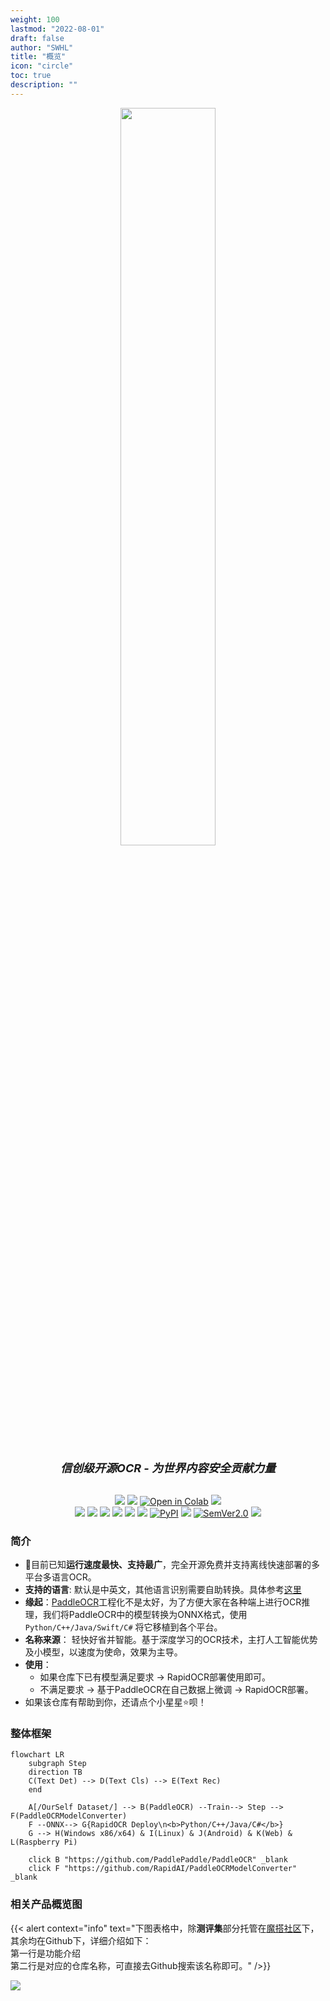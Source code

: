 ```yaml
---
weight: 100
lastmod: "2022-08-01"
draft: false
author: "SWHL"
title: "概览"
icon: "circle"
toc: true
description: ""
---
```


<div align="center">
  <img src="https://raw.githubusercontent.com/RapidAI/RapidOCR/main/assets/RapidOCR_LOGO.png" width="55%" height="55%"/>

<div>&nbsp;</div>
<div align="center">
    <b><font size="4"><i>信创级开源OCR - 为世界内容安全贡献力量</i></font></b>
</div>
<div>&nbsp;</div>

<a href="https://huggingface.co/spaces/SWHL/RapidOCRDemo" target="_blank"><img src="https://img.shields.io/badge/%F0%9F%A4%97-Hugging Face Demo-blue"></a>
<a href="https://www.modelscope.cn/studios/liekkas/RapidOCRDemo/summary" target="_blank"><img src="https://img.shields.io/badge/ModelScope-Demo-blue"></a>
<a href="https://colab.research.google.com/github/RapidAI/RapidOCR/blob/main/assets/RapidOCRDemo.ipynb" target="_blank"><img src="https://raw.githubusercontent.com/RapidAI/RapidOCR/main/assets/colab-badge.svg" alt="Open in Colab"></a>
<a href="https://aistudio.baidu.com/aistudio/projectdetail/4444785?sUid=57084&shared=1&ts=1660896122332" target="_blank"><img src="https://img.shields.io/badge/PP-Open in AI Studio-blue.svg"></a><br/>
<a href=""><img src="https://img.shields.io/badge/Python->=3.6,<3.12-aff.svg"></a>
<a href=""><img src="https://img.shields.io/badge/OS-Linux%2C%20Win%2C%20Mac-pink.svg"></a>
<a href="https://github.com/RapidAI/RapidOCR/graphs/contributors"><img src="https://img.shields.io/github/contributors/RapidAI/RapidOCR?color=9ea"></a>
<a href="https://pepy.tech/project/rapidocr_onnxruntime"><img src="https://static.pepy.tech/personalized-badge/rapidocr_onnxruntime?period=total&units=abbreviation&left_color=grey&right_color=blue&left_text=Downloads%20Ort"></a>
<a href="https://pepy.tech/project/rapidocr_openvino"><img src="https://static.pepy.tech/personalized-badge/rapidocr_openvino?period=total&units=abbreviation&left_color=grey&right_color=blue&left_text=Downloads%20Vino"></a>
<a href="https://pepy.tech/project/rapidocr_paddle"><img src="https://static.pepy.tech/personalized-badge/rapidocr_paddle?period=total&units=abbreviation&left_color=grey&right_color=blue&left_text=Downloads%20Paddle"></a>
<a href="https://pypi.org/project/rapidocr-onnxruntime/"><img alt="PyPI" src="https://img.shields.io/pypi/v/rapidocr-onnxruntime"></a>
<a href="https://github.com/RapidAI/RapidOCR/stargazers"><img src="https://img.shields.io/github/stars/RapidAI/RapidOCR?color=ccf"></a>
<a href="https://semver.org/"><img alt="SemVer2.0" src="https://img.shields.io/badge/SemVer-2.0-brightgreen"></a>
<a href="https://github.com/psf/black"><img src="https://img.shields.io/badge/code%20style-black-000000.svg"></a>

</div>

### 简介
- 💖目前已知**运行速度最快、支持最广**，完全开源免费并支持离线快速部署的多平台多语言OCR。
- **支持的语言**: 默认是中英文，其他语言识别需要自助转换。具体参考[这里](https://rapidai.github.io/RapidOCRDocs/docs/about_model/support_language/)
- **缘起**：[PaddleOCR](https://github.com/PaddlePaddle/PaddleOCR)工程化不是太好，为了方便大家在各种端上进行OCR推理，我们将PaddleOCR中的模型转换为ONNX格式，使用`Python/C++/Java/Swift/C#` 将它移植到各个平台。
- **名称来源**： 轻快好省并智能。基于深度学习的OCR技术，主打人工智能优势及小模型，以速度为使命，效果为主导。
- **使用**：
  - 如果仓库下已有模型满足要求 → RapidOCR部署使用即可。
  - 不满足要求 → 基于PaddleOCR在自己数据上微调 → RapidOCR部署。
- 如果该仓库有帮助到你，还请点个小星星⭐呗！

### 整体框架
```mermaid
flowchart LR
    subgraph Step
    direction TB
    C(Text Det) --> D(Text Cls) --> E(Text Rec)
    end

    A[/OurSelf Dataset/] --> B(PaddleOCR) --Train--> Step --> F(PaddleOCRModelConverter)
    F --ONNX--> G{RapidOCR Deploy\n<b>Python/C++/Java/C#</b>}
    G --> H(Windows x86/x64) & I(Linux) & J(Android) & K(Web) & L(Raspberry Pi)

    click B "https://github.com/PaddlePaddle/PaddleOCR" _blank
    click F "https://github.com/RapidAI/PaddleOCRModelConverter" _blank
```

### 相关产品概览图
{{< alert context="info" text="下图表格中，除**测评集**部分托管在[魔搭社区](https://www.modelscope.cn/home)下，其余均在Github下，详细介绍如下：<br/>第一行是功能介绍<br/>第二行是对应的仓库名称，可直接去Github搜索该名称即可。" />}}

<div>
    <img src="https://github.com/RapidAI/RapidOCRDocs/releases/download/assets/RapidOCR_RelatedProjects.png">
</div>